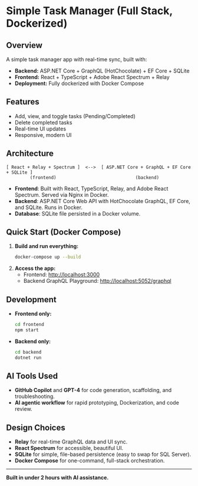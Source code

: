 # Simple Task Manager (Full Stack, Dockerized)

## Overview
A simple task manager app with real-time sync, built with:
- **Backend:** ASP.NET Core + GraphQL (HotChocolate) + EF Core + SQLite
- **Frontend:** React + TypeScript + Adobe React Spectrum + Relay
- **Deployment:** Fully dockerized with Docker Compose

## Features
- Add, view, and toggle tasks (Pending/Completed)
- Delete completed tasks
- Real-time UI updates
- Responsive, modern UI

## Architecture
```
[ React + Relay + Spectrum ]  <-->  [ ASP.NET Core + GraphQL + EF Core + SQLite ]
         (frontend)                              (backend)
```
- **Frontend**: Built with React, TypeScript, Relay, and Adobe React Spectrum. Served via Nginx in Docker.
- **Backend**: ASP.NET Core Web API with HotChocolate GraphQL, EF Core, and SQLite. Runs in Docker.
- **Database**: SQLite file persisted in a Docker volume.

## Quick Start (Docker Compose)
1. **Build and run everything:**
   ```sh
   docker-compose up --build
   ```
2. **Access the app:**
   - Frontend: [http://localhost:3000](http://localhost:3000)
   - Backend GraphQL Playground: [http://localhost:5052/graphql](http://localhost:5052/graphql)

## Development
- **Frontend only:**
  ```sh
  cd frontend
  npm start
  ```
- **Backend only:**
  ```sh
  cd backend
  dotnet run
  ```

## AI Tools Used
- **GitHub Copilot** and **GPT-4** for code generation, scaffolding, and troubleshooting.
- **AI agentic workflow** for rapid prototyping, Dockerization, and code review.

## Design Choices
- **Relay** for real-time GraphQL data and UI sync.
- **React Spectrum** for accessible, beautiful UI.
- **SQLite** for simple, file-based persistence (easy to swap for SQL Server).
- **Docker Compose** for one-command, full-stack orchestration.

---
**Built in under 2 hours with AI assistance.**

